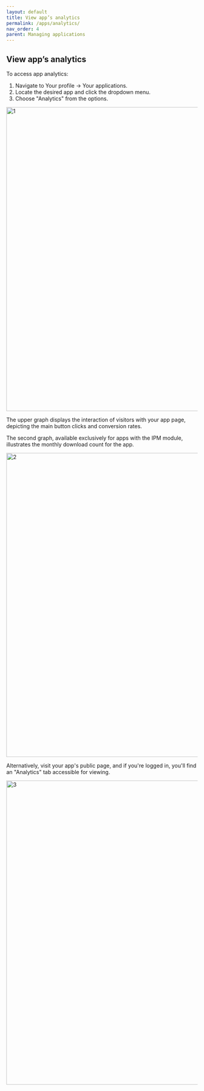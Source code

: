 ```yaml
---
layout: default
title: View app’s analytics
permalink: /apps/analytics/
nav_order: 4
parent: Managing applications
---
```


## View app’s analytics

To access app analytics:

1. Navigate to Your profile -> Your applications.
2. Locate the desired app and click the dropdown menu.
3. Choose "Analytics" from the options.

<img width="800" alt="1" src="/assets/images/apps/4-2.svg">

The upper graph displays the interaction of visitors with your app page, depicting the main button clicks and conversion rates.

The second graph, available exclusively for apps with the IPM module, illustrates the monthly download count for the app.

<img width="800" alt="2" src="/assets/images/apps/5-2.svg">

Alternatively, visit your app's public page, and if you're logged in, you'll find an "Analytics" tab accessible for viewing.

<img width="800" alt="3" src="/assets/images/apps/8.svg">
